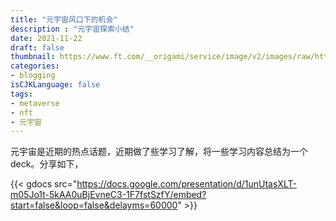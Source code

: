 ```yaml
---
title: "元宇宙风口下的机会"
description : "元宇宙探索小结"
date: 2021-11-22
draft: false
thumbnail: https://www.ft.com/__origami/service/image/v2/images/raw/https://d1e00ek4ebabms.cloudfront.net/production/c8e41feb-1135-4819-82ef-c265fa4a32ea.jpg?source=next&fit=scale-down&quality=highest&width=1067
categories:
- blogging
isCJKLanguage: false
tags:
- metaverse
- nft
- 元宇宙
---
```

元宇宙是近期的热点话题，近期做了些学习了解，将一些学习内容总结为一个deck。分享如下，

<!--more-->

{{< gdocs src="https://docs.google.com/presentation/d/1unUtasXLT-m05Jo1t-5kAA0uBjEvneC3-1F7fstSzfY/embed?start=false&loop=false&delayms=60000" >}}